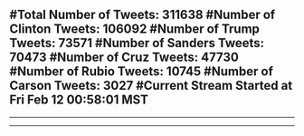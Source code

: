 #Total Number of Tweets: 311638 
#Number of Clinton Tweets: 106092
#Number of Trump Tweets: 73571
#Number of Sanders Tweets: 70473
#Number of Cruz Tweets: 47730
#Number of Rubio Tweets: 10745
#Number of Carson Tweets: 3027
#Current Stream Started at Fri Feb 12 00:58:01 MST
---
---
---
